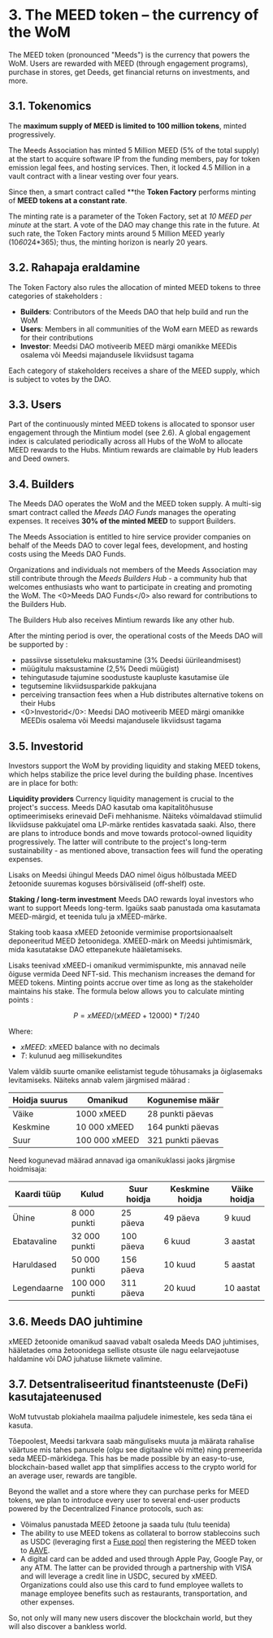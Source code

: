 # 3. The MEED token – the currency of the WoM

The MEED token (pronounced "Meeds") is the currency that powers the WoM. Users are rewarded with MEED (through engagement programs), purchase in stores, get Deeds, get financial returns on investments, and more.

## 3.1. Tokenomics

The **maximum supply of MEED is limited to 100 million tokens**, minted progressively.

The Meeds Association has minted 5 Million MEED (5% of the total supply) at the start to acquire software IP from the funding members, pay for token emission legal fees, and hosting services. Then, it locked 4.5 Million in a vault contract with a linear vesting over four years.

Since then, a smart contract called **the __Token Factory__ performs minting of **MEED tokens at a constant rate**.

The minting rate is a parameter of the Token Factory, set at *10 MEED per minute* at the start. A vote of the DAO may change this rate in the future. At such rate, the Token Factory mints around 5 Million MEED yearly (10*60*24*365); thus, the minting horizon is nearly 20 years.

## 3.2. Rahapaja eraldamine

The Token Factory also rules the allocation of minted MEED tokens to  three categories of stakeholders :

- **Builders**: Contributors of the Meeds DAO that help build and run the WoM
- **Users**: Members in all communities of the WoM earn MEED as rewards for their contributions
- **Investor**: Meedsi DAO motiveerib MEED märgi omanikke MEEDis osalema või Meedsi majandusele likviidsust tagama

Each category of stakeholders receives a share of the MEED supply, which is subject to votes by the DAO.

## 3.3. Users

Part of the continuously minted MEED tokens is allocated to sponsor user engagement through the Mintium model (see 2.6). A global engagement index is calculated periodically across all Hubs of the WoM to allocate MEED rewards to the Hubs. Mintium rewards are claimable by Hub leaders and Deed owners.

## 3.4. Builders

The Meeds DAO operates the WoM and the MEED token supply. A multi-sig smart contract called the _Meeds DAO Funds_ manages the operating expenses. It receives **30% of the minted MEED** to support Builders.

The Meeds Association is entitled to hire service provider companies on behalf of the Meeds DAO to cover legal fees, development, and hosting costs using the Meeds DAO Funds.

Organizations and individuals not members of the Meeds Association may still contribute through the _Meeds Builders Hub_  - a community hub that welcomes enthusiasts who want to participate in creating and promoting the WoM. The <0>Meeds DAO Funds</0> also reward for contributions to the Builders Hub.

The Builders Hub also receives Mintium rewards like any other hub.

After the minting period is over, the operational costs of the Meeds DAO will be supported by :

- passiivse sissetuleku maksustamine (3% Deedsi üürileandmisest)
- müügitulu maksustamine (2,5% Deedi müügist)
- tehingutasude tajumine soodustuste kaupluste kasutamise üle
- tegutsemine likviidsusparkide pakkujana
- perceiving transaction fees when a Hub distributes alternative tokens on their Hubs
- <0>Investorid</0>: Meedsi DAO motiveerib MEED märgi omanikke MEEDis osalema või Meedsi majandusele likviidsust tagama


## 3.5. Investorid

Investors support the WoM by providing liquidity and staking MEED tokens, which helps stabilize the price level during the building phase. Incentives are in place for both:

**Liquidity providers** Currency liquidity management is crucial to the project's success. Meeds DAO kasutab oma kapitalitõhususe optimeerimiseks erinevaid DeFi mehhanisme. Näiteks võimaldavad stiimulid likviidsuse pakkujatel oma LP-märke rentides kasvatada saaki. Also, there are plans to introduce bonds and move towards protocol-owned liquidity progressively. The latter will contribute to the project's long-term sustainability - as mentioned above, transaction fees will fund the operating expenses.

Lisaks on Meedsi ühingul Meeds DAO nimel õigus hõlbustada MEED žetoonide suuremas koguses börsiväliseid (off-shelf) oste.

**Staking / long-term investment** Meeds DAO rewards loyal investors who want to support Meeds long-term. Igaüks saab panustada oma kasutamata MEED-märgid, et teenida tulu ja xMEED-märke.

Staking toob kaasa xMEED žetoonide vermimise proportsionaalselt deponeeritud MEED žetoonidega. XMEED-märk on Meedsi juhtimismärk, mida kasutatakse DAO ettepanekute hääletamiseks.

Lisaks teenivad xMEED-i omanikud vermimispunkte, mis annavad neile õiguse vermida Deed NFT-sid. This mechanism increases the demand for MEED tokens. Minting points accrue over time as long as the stakeholder maintains his stake. The formula below allows you to calculate minting points :

 $$ P = xMEED / (xMEED + 12000) * T / 240 $$

 Where:

- $xMEED$: xMEED balance  with no decimals
- $T$: kulunud aeg millisekundites

Valem väldib suurte omanike eelistamist tegude tõhusamaks ja õiglasemaks levitamiseks. Näiteks annab valem järgmised määrad :

| **Hoidja suurus** | **Omanikud**  | **Kogunemise määr** |
| ----------------- | ------------- | ------------------- |
| Väike             | 1000 xMEED    | 28 punkti päevas    |
| Keskmine          | 10 000 xMEED  | 164 punkti päevas   |
| Suur              | 100 000 xMEED | 321 punkti päevas   |


Need kogunevad määrad annavad iga omanikuklassi jaoks järgmise hoidmisaja:

| **Kaardi tüüp** | **Kulud**      | **Suur hoidja** | **Keskmine hoidja** | **Väike hoidja** |
| --------------- | -------------- | --------------- | ------------------- | ---------------- |
| Ühine           | 8 000 punkti   | 25 päeva        | 49 päeva            | 9 kuud           |
| Ebatavaline     | 32 000 punkti  | 100 päeva       | 6 kuud              | 3 aastat         |
| Haruldased      | 50 000 punkti  | 156 päeva       | 10 kuud             | 5 aastat         |
| Legendaarne     | 100 000 punkti | 311 päeva       | 20 kuud             | 10 aastat        |

## 3.6. Meeds DAO juhtimine

xMEED žetoonide omanikud saavad vabalt osaleda Meeds DAO juhtimises, hääletades oma žetoonidega selliste otsuste üle nagu eelarvejaotuse haldamine või DAO juhatuse liikmete valimine.

## 3.7. Detsentraliseeritud finantsteenuste (DeFi) kasutajateenused

WoM tutvustab plokiahela maailma paljudele inimestele, kes seda täna ei kasuta.

Tõepoolest, Meedsi tarkvara saab mänguliseks muuta ja määrata rahalise väärtuse mis tahes panusele (olgu see digitaalne või mitte) ning premeerida seda MEED-märkidega. This has be made possible by an easy-to-use, blockchain-based wallet app that simplifies access to the crypto world for an average user, rewards are tangible.

Beyond the wallet and a store where they can purchase perks for MEED tokens, we plan to introduce every user to several end-user products powered by the Decentralized Finance protocols, such as:

- Võimalus panustada MEED žetoone ja saada tulu (tulu teenida)
- The ability to use MEED tokens as collateral to borrow stablecoins such as USDC (leveraging first a [Fuse pool](https://app.rari.capital/fuse) then registering the MEED token to [AAVE](https://aave.com/).
- A digital card can be added and used through Apple Pay, Google Pay, or any ATM. The latter can be provided through a partnership with VISA and will leverage a credit line in USDC, secured by xMEED. Organizations could also use this card to fund employee wallets to manage employee benefits such as restaurants, transportation, and other expenses.

So, not only will many new users discover the blockchain world, but they will also discover a bankless world.

 
